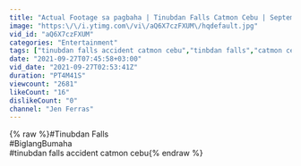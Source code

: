 ```yaml
---
title: "Actual Footage sa pagbaha | Tinubdan Falls Catmon Cebu | September 26, 2021"
image: "https:\/\/i.ytimg.com\/vi\/aQ6X7czFXUM\/hqdefault.jpg"
vid_id: "aQ6X7czFXUM"
categories: "Entertainment"
tags: ["tinubdan falls accident catmon cebu","tinbdan falls","catmon cebu"]
date: "2021-09-27T07:45:58+03:00"
vid_date: "2021-09-27T02:53:41Z"
duration: "PT4M41S"
viewcount: "2681"
likeCount: "16"
dislikeCount: "0"
channel: "Jen Ferras"
---
```

{% raw %}#Tinubdan Falls<br />#BiglangBumaha<br />#tinubdan falls accident catmon cebu{% endraw %}

